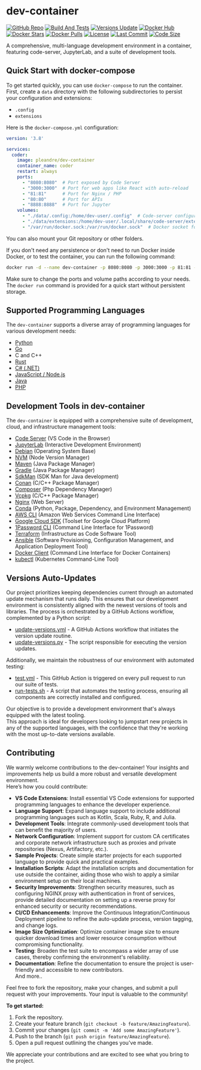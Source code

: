 # dev-container
[![GitHub Repo](https://img.shields.io/badge/GitHub-Repo-blue?style=flat&logo=github)](https://github.com/pleandre/dev-container/)
[![Build And Tests](https://github.com/pleandre/dev-container/actions/workflows/build-publish.yml/badge.svg)](https://github.com/pleandre/dev-container/actions/workflows/build-publish.yml)
[![Versions Update](https://github.com/pleandre/dev-container/actions/workflows/update-versions.yml/badge.svg)](https://github.com/pleandre/dev-container/actions/workflows/update-versions.yml)
[![Docker Hub](https://img.shields.io/docker/image-size/pleandre/dev-container/latest?style=flat&logo=docker)](https://hub.docker.com/r/pleandre/dev-container/)
[![Docker Stars](https://img.shields.io/docker/stars/pleandre/dev-container.svg?style=flat&logo=docker)](https://hub.docker.com/r/pleandre/dev-container/)
[![Docker Pulls](https://img.shields.io/docker/pulls/pleandre/dev-container.svg?style=flat&logo=docker)](https://hub.docker.com/r/pleandre/dev-container/)
[![License](https://img.shields.io/github/license/pleandre/dev-container.svg?style=flat)](https://github.com/pleandre/dev-container/blob/main/LICENSE)
[![Last Commit](https://img.shields.io/github/last-commit/pleandre/dev-container.svg?style=flat)](https://github.com/pleandre/dev-container/commits/main)
[![Code Size](https://img.shields.io/github/languages/code-size/pleandre/dev-container.svg?style=flat)](https://github.com/pleandre/dev-container)

A comprehensive, multi-language development environment in a container, featuring code-server, JupyterLab, and a suite of development tools.  

## Quick Start with docker-compose
To get started quickly, you can use `docker-compose` to run the container. First, create a `data` directory with the following subdirectories to persist your configuration and extensions:
- `.config`
- `extensions`

Here is the `docker-compose.yml` configuration:

```yaml
version: '3.8'

services:
  coder:
    image: pleandre/dev-container
    container_name: coder
    restart: always
    ports:
      - "8080:8080"  # Port exposed by Code Server
      - "3000:3000"  # Port for web apps like React with auto-reload
      - "81:81"      # Port for Nginx / PHP
      - "80:80"      # Port for APIs
      - "8888:8888"  # Port for Jupyter
    volumes:
      - "./data/.config:/home/dev-user/.config"  # Code-server configuration
      - "./data/extensions:/home/dev-user/.local/share/code-server/extensions"  # Code-server extensions
      - "/var/run/docker.sock:/var/run/docker.sock"  # Docker socket for Docker commands within the container
```  

You can also mount your Git repository or other folders.  
  
If you don't need any persistence or don't need to run Docker inside Docker, or to test the container, you can run the following command:  
```bash
docker run -d --name dev-container -p 8080:8080 -p 3000:3000 -p 81:81 -p 80:80 -p 8888:8888 pleandre/dev-container
```  
Make sure to change the ports and volume paths according to your needs. The `docker run` command is provided for a quick start without persistent storage.

## Supported Programming Languages

The `dev-container` supports a diverse array of programming languages for various development needs:

- [Python](https://www.python.org/)
- [Go](https://go.dev/)
- C and C++
- [Rust](https://www.rust-lang.org/)
- [C# (.NET)](https://dotnet.microsoft.com/en-us/download)
- [JavaScript / Node.js](https://nodejs.org/en)
- [Java](https://openjdk.java.net/)
- [PHP](https://www.php.net/)

## Development Tools in dev-container

The `dev-container` is equipped with a comprehensive suite of development, cloud, and infrastructure management tools:

- [Code Server](https://github.com/cdr/code-server) (VS Code in the Browser)
- [JupyterLab](https://jupyter.org/) (Interactive Development Environment)
- [Debian](https://www.debian.org/) (Operating System Base)
- [NVM](https://github.com/nvm-sh/nvm) (Node Version Manager)
- [Maven](https://maven.apache.org/) (Java Package Manager)
- [Gradle](https://gradle.org/) (Java Package Manager)
- [SdkMan](https://sdkman.io/) (SDK Man for Java development)
- [Conan](https://conan.io/) (C/C++ Package Manager)
- [Composer](https://getcomposer.org/) (Php Dependency Manager)
- [Vcpkg](https://github.com/microsoft/vcpkg) (C/C++ Package Manager)
- [Nginx](https://nginx.org/) (Web Server)
- [Conda](https://docs.conda.io/en/latest/) (Python, Package, Dependency, and Environment Management)
- [AWS CLI](https://aws.amazon.com/cli/) (Amazon Web Services Command Line Interface)
- [Google Cloud SDK](https://cloud.google.com/sdk) (Toolset for Google Cloud Platform)
- [1Password CLI](https://developer.1password.com/docs/cli) (Command Line Interface for 1Password)
- [Terraform](https://www.terraform.io/) (Infrastructure as Code Software Tool)
- [Ansible](https://www.ansible.com/) (Software Provisioning, Configuration Management, and Application Deployment Tool)
- [Docker Client](https://docs.docker.com/engine/reference/commandline/cli/) (Command Line Interface for Docker Containers)
- [kubectl](https://kubernetes.io/docs/reference/kubectl/) (Kubernetes Command-Line Tool)

## Versions Auto-Updates

Our project prioritizes keeping dependencies current through an automated update mechanism that runs daily. This ensures that our development environment is consistently aligned with the newest versions of tools and libraries. The process is orchestrated by a GitHub Actions workflow, complemented by a Python script:  
- [update-versions.yml](./.github/workflows/update-versions.yml) - A GitHub Actions workflow that initiates the version update routine.
- [update-versions.py](./.github/workflows/update-versions.py) - The script responsible for executing the version updates.

Additionally, we maintain the robustness of our environment with automated testing:  
- [test.yml](./.github/workflows/test.yml) -  This GitHub Action is triggered on every pull request to run our suite of tests.
- [run-tests.sh](./tests/run-tests.sh) - A script that automates the testing process, ensuring all components are correctly installed and configured.

Our objective is to provide a development environment that's always equipped with the latest tooling.  
This approach is ideal for developers looking to jumpstart new projects in any of the supported languages, with the confidence that they're working with the most up-to-date versions available.  

## Contributing

We warmly welcome contributions to the dev-container! Your insights and improvements help us build a more robust and versatile development environment.  
Here’s how you could contribute:  
 - **VS Code Extensions**: Install essential VS Code extensions for supported programming languages to enhance the developer experience.
 - **Language Support**: Expand language support to include additional programming languages such as Kotlin, Scala, Ruby, R, and Julia.
 - **Development Tools**: Integrate commonly-used development tools that can benefit the majority of users.
 - **Network Configuration**: Implement support for custom CA certificates and corporate network infrastructure such as proxies and private repositories (Nexus, Artifactory, etc.).
 - **Sample Projects**: Create simple starter projects for each supported language to provide quick and practical examples.
 - **Installation Scripts**: Adapt the installation scripts and documentation for use outside the container, aiding those who wish to apply a similar environment setup on their local machines.
 - **Security Improvements**: Strengthen security measures, such as configuring NGINX proxy with authentication in front of services, provide detailed documentation on setting up a reverse proxy for enhanced security or security recommendations.
 - **CI/CD Enhancements**: Improve the Continuous Integration/Continuous Deployment pipeline to refine the auto-update process, version tagging, and change logs.
 - **Image Size Optimization**: Optimize container image size to ensure quicker download times and lower resource consumption without compromising functionality.
 - **Testing**: Broaden the test suite to encompass a wider array of use cases, thereby confirming the environment's reliability.
 - **Documentation**: Refine the documentation to ensure the project is user-friendly and accessible to new contributors.  
And more..  
  
  
Feel free to fork the repository, make your changes, and submit a pull request with your improvements. Your input is valuable to the community!  
  
**To get started:**
1. Fork the repository.
2. Create your feature branch (`git checkout -b feature/AmazingFeature`).
3. Commit your changes (`git commit -m 'Add some AmazingFeature'`).
4. Push to the branch (`git push origin feature/AmazingFeature`).
5. Open a pull request outlining the changes you've made.  
  
We appreciate your contributions and are excited to see what you bring to the project.  
  